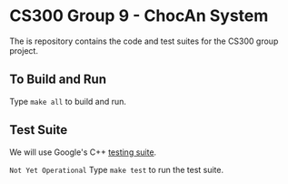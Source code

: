# CS300 Group 9 - ChocAn System 

The is repository contains the code and test suites for 
the CS300 group project. 

## To Build and Run 

Type `make all` to build and run. 

## Test Suite 

We will use Google's C++ [testing suite](https://github.com/google/googletest).

```Not Yet Operational```
Type `make test` to run the test suite.





